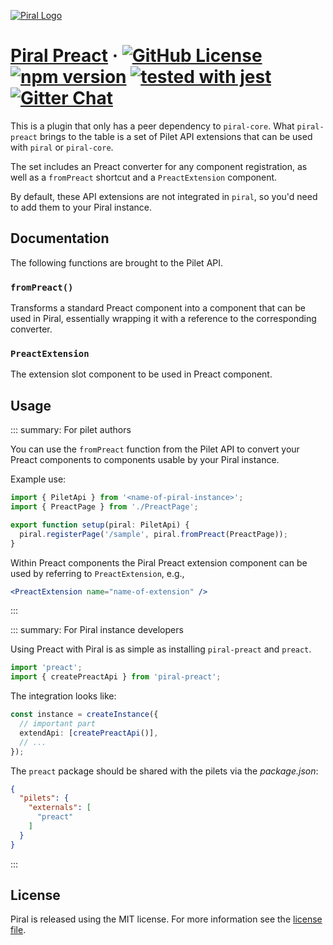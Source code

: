 [![Piral Logo](https://github.com/smapiot/piral/raw/master/docs/assets/logo.png)](https://piral.io)

# [Piral Preact](https://piral.io) &middot; [![GitHub License](https://img.shields.io/badge/license-MIT-blue.svg)](https://github.com/smapiot/piral/blob/master/LICENSE) [![npm version](https://img.shields.io/npm/v/piral-preact.svg?style=flat)](https://www.npmjs.com/package/piral-preact) [![tested with jest](https://img.shields.io/badge/tested_with-jest-99424f.svg)](https://jestjs.io) [![Gitter Chat](https://badges.gitter.im/gitterHQ/gitter.png)](https://gitter.im/piral-io/community)

This is a plugin that only has a peer dependency to `piral-core`. What `piral-preact` brings to the table is a set of Pilet API extensions that can be used with `piral` or `piral-core`.

The set includes an Preact converter for any component registration, as well as a `fromPreact` shortcut and a `PreactExtension` component.

By default, these API extensions are not integrated in `piral`, so you'd need to add them to your Piral instance.

## Documentation

The following functions are brought to the Pilet API.

### `fromPreact()`

Transforms a standard Preact component into a component that can be used in Piral, essentially wrapping it with a reference to the corresponding converter.

### `PreactExtension`

The extension slot component to be used in Preact component.

## Usage

::: summary: For pilet authors

You can use the `fromPreact` function from the Pilet API to convert your Preact components to components usable by your Piral instance.

Example use:

```ts
import { PiletApi } from '<name-of-piral-instance>';
import { PreactPage } from './PreactPage';

export function setup(piral: PiletApi) {
  piral.registerPage('/sample', piral.fromPreact(PreactPage));
}
```

Within Preact components the Piral Preact extension component can be used by referring to `PreactExtension`, e.g.,

```jsx
<PreactExtension name="name-of-extension" />
```

:::

::: summary: For Piral instance developers

Using Preact with Piral is as simple as installing `piral-preact` and `preact`.

```ts
import 'preact';
import { createPreactApi } from 'piral-preact';
```

The integration looks like:

```ts
const instance = createInstance({
  // important part
  extendApi: [createPreactApi()],
  // ...
});
```

The `preact` package should be shared with the pilets via the *package.json*:

```json
{
  "pilets": {
    "externals": [
      "preact"
    ]
  }
}
```

:::

## License

Piral is released using the MIT license. For more information see the [license file](./LICENSE).
